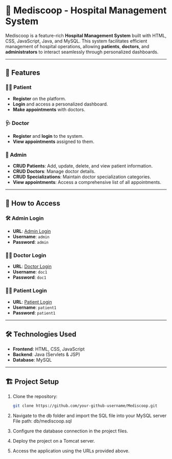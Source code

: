 # 🏥 Mediscoop - Hospital Management System  

Mediscoop is a feature-rich **Hospital Management System** built with HTML, CSS, JavaScript, Java, and MySQL. This system facilitates efficient management of hospital operations, allowing **patients**, **doctors**, and **administrators** to interact seamlessly through personalized dashboards.

---

## 🌟 Features  

### 👩‍⚕️ Patient  
- **Register** on the platform.  
- **Login** and access a personalized dashboard.  
- **Make appointments** with doctors.  

### 🩺 Doctor  
- **Register** and **login** to the system.  
- **View appointments** assigned to them.  

### 🔐 Admin  
- **CRUD Patients**: Add, update, delete, and view patient information.  
- **CRUD Doctors**: Manage doctor details.  
- **CRUD Specializations**: Maintain doctor specialization categories.  
- **View appointments**: Access a comprehensive list of all appointments.  

---

## 🚀 How to Access  

### 🛠 Admin Login  
- **URL**: [Admin Login](/Mediscoop/admin/admin-login.jsp)  
- **Username**: `admin`  
- **Password**: `admin`  

### 👨‍⚕️ Doctor Login  
- **URL**: [Doctor Login](/Mediscoop/doctor/doctor-login.jsp)  
- **Username**: `doc1`  
- **Password**: `doc1`  

### 🧑‍💻 Patient Login  
- **URL**: [Patient Login](9/Mediscoop/login.jsp)  
- **Username**: `patient1`  
- **Password**: `patient1`  

---

## 🛠 Technologies Used  
- **Frontend**: HTML, CSS, JavaScript  
- **Backend**: Java (Servlets & JSP)  
- **Database**: MySQL  

---

## 🏗 Project Setup  
1. Clone the repository:  
   ```bash  
   git clone https://github.com/your-github-username/Mediscoop.git

2. Navigate to the db folder and import the SQL file into your MySQL server
     File path: db/mediscoop.sql
   
3. Configure the database connection in the project files.
4. Deploy the project on a Tomcat server.
5. Access the application using the URLs provided above.
